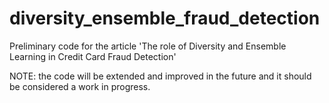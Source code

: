 # diversity_ensemble_fraud_detection
Preliminary code for the article 'The role of Diversity and Ensemble Learning in Credit Card Fraud Detection'  

NOTE: the code will be extended and improved in the future and it should be considered a work in progress.
